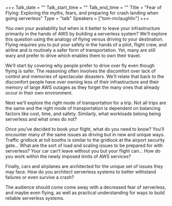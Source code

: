 +++
Talk_date = ""
Talk_start_time = ""
Talk_end_time = ""
Title = "Fear of Flying: Exploring the myths, fears, and preparing for crash landing when going serverless"
Type = "talk"
Speakers = ["tom-mclaughlin"]
+++

You own your availability but when is it better to leave your infrastructure primarily in the hands of AWS by building a serverless system? We’ll explore this question using the analogy of flying versus driving to your destination. Flying requires you to put your safety in the hands of a pilot, flight crew, and airline and is routinely a safer form of transportation. Yet, many are still wary and prefer to drive which enables them to own their travel.

We’ll start by covering why people prefer to drive over fly even though flying is safer. The reasoning often involves the discomfort over lack of control and memories of spectacular disasters. We’ll relate that back to the discomfort people have over owning less of their infrastructure and their memory of large AWS outages as they forget the many ones that already occur in their own environment.

Next we’ll explore the right mode of transportation for a trip. Not all trips are the same and the right mode of transportation is dependent on balancing factors like cost, time, and safety. Similarly, what workloads belong being serverless and what ones do not?

Once you’ve decided to book your flight, what do you need to know? You’ll encounter many of the same issues as driving but in new and unique ways. Traffic gridlock at toll booths is similar to the gridlock at the airport security gate… What are the sort of load and scaling issues to be prepared for with serverless? Your car can’t leave without you but your flight can… How do you work within the newly imposed limits of AWS services?

Finally, cars and airplanes are architected for the unique set of issues they may face. How do you architect serverless systems to better withstand failures or even survive a crash?

The audience should come come away with a decreased fear of serverless, and maybe even flying, as well as practical understanding for ways to build reliable serverless systems.

